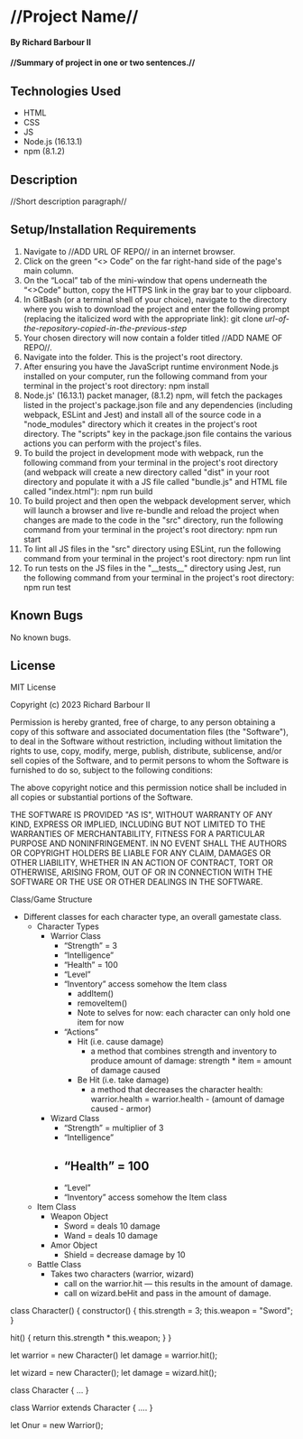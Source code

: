 # //Project Name//

#### By Richard Barbour II

#### //Summary of project in one or two sentences.// 


## Technologies Used

* HTML
* CSS
* JS
* Node.js (16.13.1)
* npm (8.1.2)



## Description

//Short description paragraph//

## Setup/Installation Requirements

1. Navigate to //ADD URL OF REPO// in an internet browser.
2. Click on the green “<> Code” on the far right-hand side of the page's main column.
3. On the “Local” tab of the mini-window that opens underneath the “<>Code” button, copy the HTTPS link in the gray bar to your clipboard.
4. In GitBash (or a terminal shell of your choice), navigate to the directory where you wish to download the project and enter the following prompt (replacing the italicized word with the appropriate link): git clone *url-of-the-repository-copied-in-the-previous-step*
5. Your chosen directory will now contain a folder titled //ADD NAME OF REPO//.
6. Navigate into the folder. This is the project's root directory.  
7. After ensuring you have the JavaScript runtime environment Node.js installed on your computer, run the following command from your terminal in the project's root directory: npm install  
8. Node.js' (16.13.1) packet manager, (8.1.2) npm, will fetch the packages listed in the project's package.json file and any dependencies (including webpack, ESLint and Jest) and install all of the source code in a "node_modules" directory which it creates in the project's root directory. The "scripts" key in the package.json file contains the various actions you can perform with the project's files.
9. To build the project in development mode with webpack, run the following command from your terminal in the project's root directory (and webpack will create a new directory called "dist" in your root directory and populate it with a JS file called "bundle.js" and HTML file called "index.html"): npm run build  
10. To build project and then open the webpack development server, which will launch a browser and live re-bundle and reload the project when changes are made to the code in the "src" directory, run the following command from your terminal in the project's root directory: npm run start  
11. To lint all JS files in the "src" directory using ESLint, run the following command from your terminal in the project's root directory: npm run lint  
12. To run tests on the JS files in the "\_\_tests\_\_" directory using Jest, run the following command from your terminal in the project's root directory: npm run test

## Known Bugs

No known bugs.

## License

MIT License

Copyright (c) 2023 Richard Barbour II

Permission is hereby granted, free of charge, to any person obtaining a copy
of this software and associated documentation files (the "Software"), to deal
in the Software without restriction, including without limitation the rights
to use, copy, modify, merge, publish, distribute, sublicense, and/or sell
copies of the Software, and to permit persons to whom the Software is
furnished to do so, subject to the following conditions:

The above copyright notice and this permission notice shall be included in all
copies or substantial portions of the Software.

THE SOFTWARE IS PROVIDED "AS IS", WITHOUT WARRANTY OF ANY KIND, EXPRESS OR
IMPLIED, INCLUDING BUT NOT LIMITED TO THE WARRANTIES OF MERCHANTABILITY,
FITNESS FOR A PARTICULAR PURPOSE AND NONINFRINGEMENT. IN NO EVENT SHALL THE
AUTHORS OR COPYRIGHT HOLDERS BE LIABLE FOR ANY CLAIM, DAMAGES OR OTHER
LIABILITY, WHETHER IN AN ACTION OF CONTRACT, TORT OR OTHERWISE, ARISING FROM,
OUT OF OR IN CONNECTION WITH THE SOFTWARE OR THE USE OR OTHER DEALINGS IN THE
SOFTWARE.


Class/Game Structure

- Different classes for each character type, an overall gamestate class.
    - Character Types
        - Warrior Class
            - “Strength” = 3
            - “Intelligence”
            - “Health” = 100
            - “Level”
            - “Inventory” access somehow the Item class
                - addItem()
                - removeItem()
                - Note to selves for now: each character can only hold one item for now
            - “Actions”
                - Hit (i.e. cause damage)
                    - a method that combines strength and inventory to produce amount of damage: strength * item = amount of damage caused
                - Be Hit (i.e. take damage)
                    - a method that decreases the character health: warrior.health = warrior.health - (amount of damage caused - armor)
        - Wizard Class
            - “Strength” = multiplier of 3
            - “Intelligence”
            - “Health” = 100
                - 
            - “Level”
            - “Inventory” access somehow the Item class
    - Item Class
        - Weapon Object
            - Sword = deals 10 damage
            - Wand = deals 10 damage
        - Amor Object
            - Shield = decrease damage by 10
    - Battle Class
        - Takes two characters (warrior, wizard)
            - call on the warrior.hit — this results in the amount of damage.
            - call on wizard.beHit and pass in the amount of damage.




class Character() {
  constructor() {
    this.strength = 3;
    this.weapon = "Sword";
  }

  hit() {
    return this.strength * this.weapon;
  }
}

let warrior = new Character()
let damage = warrior.hit();

let wizard = new Character();
let damage = wizard.hit();

class Character {
  ...
}

class Warrior extends Character {
  ....
}

let Onur = new Warrior();